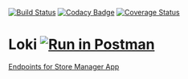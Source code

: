 [![Build Status](https://travis-ci.org/Makavura/Loki.svg?branch=develop)](https://travis-ci.org/Makavura/Loki)
[![Codacy Badge](https://api.codacy.com/project/badge/Grade/870ae21efc8e4118a6bcf95732dea090)](https://www.codacy.com/app/Makavura/Loki?utm_source=github.com&amp;utm_medium=referral&amp;utm_content=Makavura/Loki&amp;utm_campaign=Badge_Grade)
[![Coverage Status](https://coveralls.io/repos/github/Makavura/Loki/badge.svg?branch=develop)](https://coveralls.io/github/Makavura/Loki?branch=develop)

# Loki [![Run in Postman](https://run.pstmn.io/button.svg)](https://app.getpostman.com/run-collection/b3b116ebccbbcb909d5f)

[Endpoints for Store Manager App](https://documenter.getpostman.com/view/5220160/RzZ1q3Ad)
